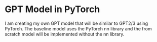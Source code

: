 # GPT Model in PyTorch #
I am creating my own GPT model that will be similar to GPT2/3 using PyTorch. The baseline model
uses the PyTorch nn library and the from scratch model will be implemented without the nn library.
